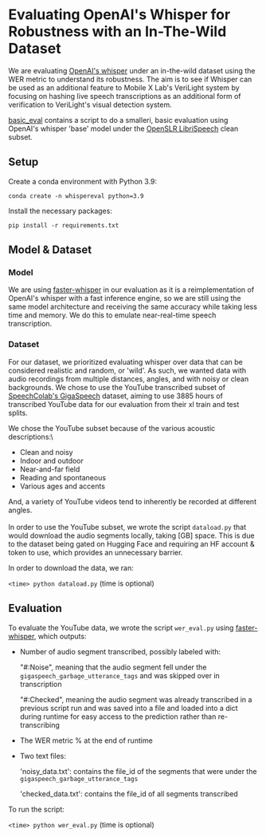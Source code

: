 # Evaluating OpenAI's Whisper for Robustness with an In-The-Wild Dataset
We are evaluating [OpenAI's whisper](https://github.com/openai/whisper/tree/main?tab=readme-ov-file) under an in-the-wild dataset using the WER metric to understand its robustness. The aim is to see if Whisper can be used as an additional feature to Mobile X Lab's VeriLight system by focusing on hashing live speech transcriptions as an additional form of verification to VeriLight's visual detection system.

[basic_eval](./basic_eval) contains a script to do a smalleri, basic evaluation using OpenAI's whisper 'base' model under the [OpenSLR LibriSpeech](https://huggingface.co/datasets/openslr/librispeech_asr) clean subset.
## Setup
Create a conda environment with Python 3.9:

`conda create -n whispereval python=3.9`

Install the necessary packages:

`pip install -r requirements.txt`

## Model & Dataset
### Model
We are using [faster-whisper](https://github.com/SYSTRAN/faster-whisper) in our evaluation as it is a reimplementation of OpenAI's whisper with a fast inference engine, so we are still using the same model architecture and receiving the same accuracy while taking less time and memory. We do this to emulate near-real-time speech transcription.
### Dataset
For our dataset, we prioritized evaluating whisper over data that can be considered realistic and random, or 'wild'. As such, we wanted data with audio recordings from multiple distances, angles, and with noisy or clean backgrounds. We chose to use the YouTube transcribed subset of [SpeechColab's GigaSpeech](https://github.com/SpeechColab/GigaSpeech) dataset, aiming to use 3885 hours of transcribed YouTube data for our evaluation from their xl train and test splits.

We chose the YouTube subset because of the various acoustic descriptions:\
- Clean and noisy
- Indoor and outdoor
- Near-and-far field
- Reading and spontaneous
- Various ages and accents
<!-- end of list -->
And, a variety of YouTube videos tend to inherently be recorded at different angles.\
\
In order to use the YouTube subset, we wrote the script `dataload.py` that would download the audio segments locally, taking [GB] space. This is due to the dataset being gated on Hugging Face and requiring an HF account & token to use, which provides an unnecessary barrier.

In order to download the data, we ran: 

`<time> python dataload.py` (time is optional)

## Evaluation
To evaluate the YouTube data, we wrote the script `wer_eval.py` using [faster-whisper](https://github.com/SYSTRAN/faster-whisper), which outputs:
- Number of audio segment transcribed, possibly labeled with:
  
  "#:Noise", meaning that the audio segment fell under the `gigaspeech_garbage_utterance_tags` and was skipped over in transcription

  "#:Checked", meaning the audio segment was already transcribed in a previous script run and was saved into a file and loaded into a dict during runtime for easy access to the prediction rather than re-transcribing
  
- The WER metric % at the end of runtime
- Two text files:
  
   'noisy_data.txt': contains the file_id of the segments that were under the `gigaspeech_garbage_utterance_tags`
  
    'checked_data.txt': contains the file_id of all segments transcribed
<!-- end oflist -->
To run the script: 

`<time> python wer_eval.py` (time is optional)
